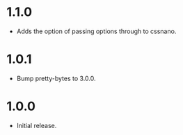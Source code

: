 # 1.1.0

* Adds the option of passing options through to cssnano.

# 1.0.1

* Bump pretty-bytes to 3.0.0.

# 1.0.0

* Initial release.
